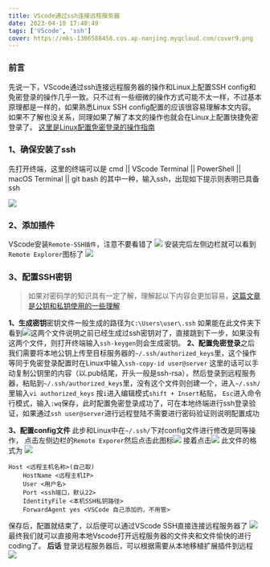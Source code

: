 ```yaml
---
title: VScode通过ssh连接远程服务器
date: 2023-04-10 17:40:49
tags: ['VScode', 'ssh']
cover: https://mks-1306588458.cos.ap-nanjing.myqcloud.com/cover9.png
---
```



### 前言
先说一下，VScode通过ssh连接远程服务器的操作和Linux上配置SSH config和免密登录的操作几乎一致。只不过有一些细微的操作方式可能不太一样，不过基本原理都是一样的，如果熟悉Linux SSH config配置的应该很容易理解本文内容。如果不了解也没关系，同理如果了解了本文的操作也就会在Linux上配置快捷免密登录了。
[这里是Linux配置免密登录的操作指南]()
### 1、确保安装了ssh
先打开终端，这里的终端可以是 cmd || VScode Terminal || PowerShell || macOS Terminal || git bash 的其中一种，输入ssh，出现如下提示则表明已具备ssh

![](./1.png)


### 2、添加插件
VScode安装`Remote-SSH插件`，注意不要看错了
![](./2.png)
安装完后左侧边栏就可以看到`Remote Explorer`图标了
![](./3.png)

### 3、配置SSH密钥
> 如果对密码学的知识具有一定了解，理解起以下内容会更加容易，[这篇文章是公钥和私钥使用的一些理解]()

**1、生成密钥**密钥文件一般生成的路径为`C:\Users\user\.ssh`
如果能在此文件夹下看到![](./4.png)这两个文件说明之前已经生成过ssh密钥对了，直接跳到下一步，如果没有这两个文件，则打开终端输入`ssh-keygen`则会生成密钥。
**2、配置免密登录**之后我们需要将本地公钥上传至目标服务器的`~/.ssh/authorized_keys`里，这个操作等同于免密登录配置时在Linux中输入`ssh-copy-id user@server`
这里的话可以手动复制公钥里的内容（以.pub结尾，开头一般是ssh-rsa），然后登录到远程服务器，粘贴到`~/.ssh/authorized_keys`里，没有这个文件则创建一个，进入`~/.ssh/`里输入`vi authorized_keys`
按`i`进入编辑模式`shift + Insert`粘贴， `Esc`进入命令行模式，输入`:wq`保存，此时配置免密登录成功了，可在本地终端进行ssh登录验证，如果通过`ssh user@server`进行远程登陆不需要进行密码验证则说明配置成功

**3、配置config文件**
此步和Linux中在`~/.ssh/`下对config文件进行修改是同等操作，
点击左侧边栏的`Remote Exporer`然后点击此图标![](./5.png)
接着点击![](./6.png)
此文件的格式为
![](./7.png)
```config
Host <远程主机名称>(自己取)
    HostName <远程主机IP>
    User <用户名>
    Port <ssh端口，默认22>
    IdentityFile <本机SSH私钥路径>
    ForwardAgent yes <VSCode 自己添加的，不用管>
```
保存后，配置就结束了，以后便可以通过VScode SSH直接连接远程服务器了
![](./8.png)
最终我们就可以直接用本地Vscode打开远程服务器的文件夹和文件愉快的进行coding了。
**后话**
登录远程服务器后，可以根据需要从本地移植扩展插件到远程
![](./9.png)
